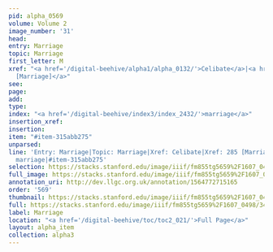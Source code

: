 ```yaml
---
pid: alpha_0569
volume: Volume 2
image_number: '31'
head: 
entry: Marriage
topic: Marriage
first_letter: M
xref: "<a href='/digital-beehive/alpha1/alpha_0132/'>Celibate</a>|<a href='/digital-beehive/toc/toc2_089/'>285
  [Marriage]</a>"
see: 
page: 
add: 
type: 
index: "<a href='/digital-beehive/index3/index_2432/'>marriage</a>"
insertion_xref: 
insertion: 
item: "#item-315abb275"
unparsed: 
line: 'Entry: Marriage|Topic: Marriage|Xref: Celibate|Xref: 285 [Marriage]|Index:
  marriage|#item-315abb275'
selection: https://stacks.stanford.edu/image/iiif/fm855tg5659%2F1607_0498/343,1247,3071,1801/full/0/default.jpg
full_image: https://stacks.stanford.edu/image/iiif/fm855tg5659%2F1607_0498/full/full/0/default.jpg
annotation_uri: http://dev.llgc.org.uk/annotation/1564772715165
order: '569'
thumbnail: https://stacks.stanford.edu/image/iiif/fm855tg5659%2F1607_0498/343,1247,600,180/250,/0/default.jpg
full: https://stacks.stanford.edu/image/iiif/fm855tg5659%2F1607_0498/343,1247,3071,1801/full/0/default.jpg
label: Marriage
location: "<a href='/digital-beehive/toc/toc2_021/'>Full Page</a>"
layout: alpha_item
collection: alpha3
---
```

